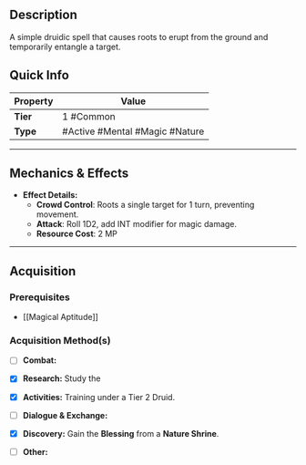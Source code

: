 ## Description
 A simple druidic spell that causes roots to erupt from the ground and temporarily entangle a target.

## Quick Info
| Property | Value     |
| -------- | --------- |
| **Tier** | 1 #Common |
| **Type** | #Active #Mental #Magic #Nature |

---

## Mechanics & Effects
- **Effect Details:**
    - **Crowd Control**: Roots a single target for 1 turn, preventing movement.
    - **Attack**: Roll 1D2, add INT modifier for magic damage.
    - **Resource Cost**: 2 MP

---

## Acquisition
### Prerequisites
- [[Magical Aptitude]]

### Acquisition Method(s)
- [ ] **Combat:** 
- [x] **Research:** Study the 
- [x] **Activities:** Training under a Tier 2 Druid.
- [ ] **Dialogue & Exchange:** 
- [x] **Discovery:** Gain the **Blessing** from a **Nature Shrine**.
- [ ] **Other:** 

